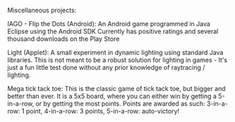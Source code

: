 Miscellaneous projects:

IAGO - Flip the Dots (Android):
  An Android game programmed in Java Eclipse using the Android SDK
  Currently has positive ratings and several thousand downloads on the Play Store
  
Light (Applet):
  A small experiment in dynamic lighting using standard Java libraries.
  This is not meant to be a robust solution for lighting in games - 
  It's just a fun little test done without any prior knowledge of raytracing / lighting.
  
Mega tick tack toe:
  This is the classic game of tick tack toe, but bigger and better than ever.
  It is a 5x5 board, where you can either win by getting a 5-in-a-row, or by getting the most points.
  Points are awarded as such:  3-in-a-row: 1 point,  4-in-a-row: 3 points,  5-in-a-row:  auto-victory!
